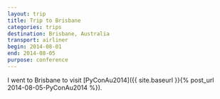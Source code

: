 ```yaml
---
layout: trip
title: Trip to Brisbane
categories: trips
destination: Brisbane, Australia
transport: airliner
begin: 2014-08-01
end: 2014-08-05
purpose: conference
---
```


I went to Brisbane to visit [PyConAu2014]({{ site.baseurl }}{% post_url 2014-08-05-PyConAu2014 %}).
